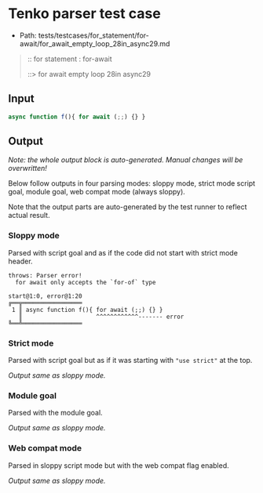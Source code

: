 # Tenko parser test case

- Path: tests/testcases/for_statement/for-await/for_await_empty_loop_28in_async29.md

> :: for statement : for-await
>
> ::> for await empty loop 28in async29

## Input

`````js
async function f(){ for await (;;) {} }
`````

## Output

_Note: the whole output block is auto-generated. Manual changes will be overwritten!_

Below follow outputs in four parsing modes: sloppy mode, strict mode script goal, module goal, web compat mode (always sloppy).

Note that the output parts are auto-generated by the test runner to reflect actual result.

### Sloppy mode

Parsed with script goal and as if the code did not start with strict mode header.

`````
throws: Parser error!
  for await only accepts the `for-of` type

start@1:0, error@1:20
╔══╦═════════════════
 1 ║ async function f(){ for await (;;) {} }
   ║                     ^^^^^^^^^^^^------- error
╚══╩═════════════════

`````

### Strict mode

Parsed with script goal but as if it was starting with `"use strict"` at the top.

_Output same as sloppy mode._

### Module goal

Parsed with the module goal.

_Output same as sloppy mode._

### Web compat mode

Parsed in sloppy script mode but with the web compat flag enabled.

_Output same as sloppy mode._
